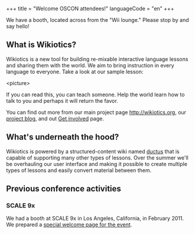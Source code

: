 +++
title = "Welcome OSCON attendees!"
languageCode = "en"
+++

We have a booth, located across from the "Wii lounge." Please stop by
and say hello\!

## What is Wikiotics?

Wikiotics is a new tool for building re-mixable interactive language
lessons and sharing them with the world. We aim to bring instruction in
every language to everyone. Take a look at our sample lesson:

\<picture\>

If you can read this, you can teach someone. Help the world learn how to
talk to you and perhaps it will return the favor.

You can find out more from our main project page <http://wikiotics.org>,
our [project blog](http://blog.wikiotics.org), and out [Get
involved](/en/Get_involved) page.

## What's underneath the hood?

Wikiotics is powered by a structured-content wiki named
[ductus](http://ductus.us) that is capable of supporting many other
types of lessons. Over the summer we'll be overhauling our user
interface and making it possible to create multiple types of lessons and
easily convert material between them.

## Previous conference activities

### SCALE 9x

We had a booth at SCALE 9x in Los Angeles, California, in February 2011.
We prepared a [special welcome page for the event](/en/scale9x).

